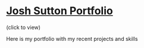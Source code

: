 # [Josh Sutton Portfolio](https://suttonjo.github.io/Portfolio/)
(click to view)

Here is my portfolio with my recent projects and skills